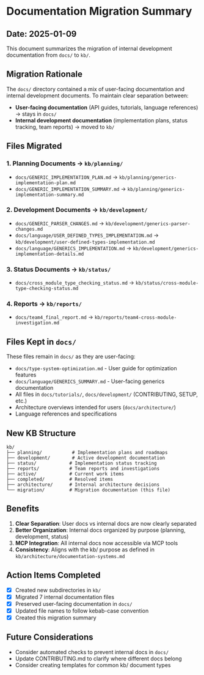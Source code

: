 # Documentation Migration Summary

## Date: 2025-01-09

This document summarizes the migration of internal development documentation from `docs/` to `kb/`.

## Migration Rationale

The `docs/` directory contained a mix of user-facing documentation and internal development documents. To maintain clear separation between:
- **User-facing documentation** (API guides, tutorials, language references) → stays in `docs/`
- **Internal development documentation** (implementation plans, status tracking, team reports) → moved to `kb/`

## Files Migrated

### 1. Planning Documents → `kb/planning/`
- `docs/GENERIC_IMPLEMENTATION_PLAN.md` → `kb/planning/generics-implementation-plan.md`
- `docs/GENERIC_IMPLEMENTATION_SUMMARY.md` → `kb/planning/generics-implementation-summary.md`

### 2. Development Documents → `kb/development/`
- `docs/GENERIC_PARSER_CHANGES.md` → `kb/development/generics-parser-changes.md`
- `docs/language/USER_DEFINED_TYPES_IMPLEMENTATION.md` → `kb/development/user-defined-types-implementation.md`
- `docs/language/GENERICS_IMPLEMENTATION.md` → `kb/development/generics-implementation-details.md`

### 3. Status Documents → `kb/status/`
- `docs/cross_module_type_checking_status.md` → `kb/status/cross-module-type-checking-status.md`

### 4. Reports → `kb/reports/`
- `docs/team4_final_report.md` → `kb/reports/team4-cross-module-investigation.md`

## Files Kept in `docs/`

These files remain in `docs/` as they are user-facing:
- `docs/type-system-optimization.md` - User guide for optimization features
- `docs/language/GENERICS_SUMMARY.md` - User-facing generics documentation
- All files in `docs/tutorials/`, `docs/development/` (CONTRIBUTING, SETUP, etc.)
- Architecture overviews intended for users (`docs/architecture/`)
- Language references and specifications

## New KB Structure

```
kb/
├── planning/           # Implementation plans and roadmaps
├── development/        # Active development documentation
├── status/            # Implementation status tracking
├── reports/           # Team reports and investigations
├── active/            # Current work items
├── completed/         # Resolved items
├── architecture/      # Internal architecture decisions
└── migration/         # Migration documentation (this file)
```

## Benefits

1. **Clear Separation**: User docs vs internal docs are now clearly separated
2. **Better Organization**: Internal docs organized by purpose (planning, development, status)
3. **MCP Integration**: All internal docs now accessible via MCP tools
4. **Consistency**: Aligns with the kb/ purpose as defined in `kb/architecture/documentation-systems.md`

## Action Items Completed

- [x] Created new subdirectories in `kb/`
- [x] Migrated 7 internal documentation files
- [x] Preserved user-facing documentation in `docs/`
- [x] Updated file names to follow kebab-case convention
- [x] Created this migration summary

## Future Considerations

- Consider automated checks to prevent internal docs in `docs/`
- Update CONTRIBUTING.md to clarify where different docs belong
- Consider creating templates for common kb/ document types